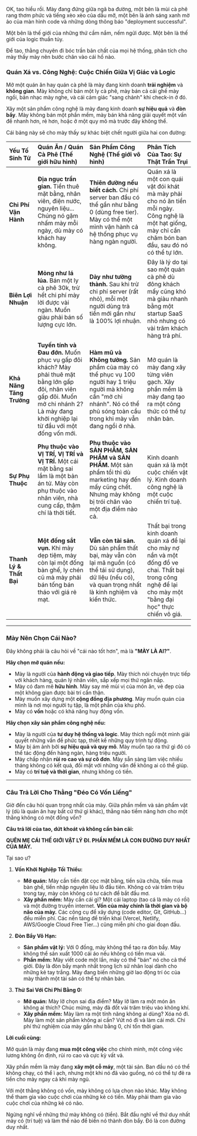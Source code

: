 OK, tao hiểu rồi. Mày đang đứng giữa ngã ba đường, một bên là mùi cà phê rang thơm phức và tiếng xèo xèo của dầu mỡ, một bên là ánh sáng xanh mờ ảo của màn hình code và những dòng thông báo "deployment successful".

Một bên là thế giới của những thứ cầm nắm, nếm ngửi được. Một bên là thế giới của logic thuần túy.

Để tao, thằng chuyên đi bóc trần bản chất của mọi hệ thống, phân tích cho mày thấy mày nên bước chân vào cái hố nào.

### Quán Xá vs. Công Nghệ: Cuộc Chiến Giữa Vị Giác và Logic

Mở một quán ăn hay quán cà phê là mày đang kinh doanh **trải nghiệm** và **không gian**. Mày không chỉ bán một ly cà phê, mày bán cả cái ghế mày ngồi, bản nhạc mày nghe, và cái cảm giác "sang chảnh" khi check-in ở đó.

Xây một sản phẩm công nghệ là mày đang kinh doanh **sự hiệu quả** và **đòn bẩy**. Mày không bán một phần mềm, mày bán khả năng giải quyết một vấn đề nhanh hơn, rẻ hơn, hoặc ở một quy mô mà trước đây không thể.

Cái bảng này sẽ cho mày thấy sự khác biệt chết người giữa hai con đường:

| Yếu Tố Sinh Tử | Quán Ăn / Quán Cà Phê (Thế giới hữu hình) | Sản Phẩm Công Nghệ (Thế giới vô hình) | Phân Tích Của Tao: Sự Thật Trần Trụi |
| :--- | :--- | :--- | :--- |
| **Chi Phí Vận Hành** | **Địa ngục trần gian.** Tiền thuê mặt bằng, nhân viên, điện nước, nguyên liệu... Chúng nó gặm nhấm mày mỗi ngày, dù mày có khách hay không. | **Thiên đường nếu biết cách.** Chi phí server ban đầu có thể gần như bằng 0 (dùng free tier). Mày có thể một mình vận hành cả hệ thống phục vụ hàng ngàn người. | Quán xá là một con quái vật đói khát mà mày phải cho nó ăn tiền mỗi ngày. Công nghệ là một hạt giống, mày chỉ cần chăm bón ban đầu, sau đó nó có thể tự lớn. |
| **Biên Lợi Nhuận** | **Mỏng như lá lúa.** Bán một ly cà phê 30k, trừ hết chi phí mày lời được vài ngàn. Muốn giàu phải bán số lượng cực lớn. | **Dày như tường thành.** Sau khi trừ chi phí server (rất nhỏ), mỗi một người dùng trả tiền mới gần như là 100% lợi nhuận. | Đây là lý do tại sao một quán cà phê dù đông khách mấy cũng khó mà giàu nhanh bằng một startup SaaS nhỏ nhưng có vài trăm khách hàng trả phí. |
| **Khả Năng Tăng Trưởng** | **Tuyến tính và Đau đớn.** Muốn phục vụ gấp đôi khách? Mày phải thuê mặt bằng lớn gấp đôi, nhân viên gấp đôi. Muốn mở chi nhánh 2? Là mày đang khởi nghiệp lại từ đầu với một đống vốn mới. | **Hàm mũ và Không tưởng.** Sản phẩm của mày có thể phục vụ 100 người hay 1 triệu người mà không cần "mở chi nhánh". Nó có thể phủ sóng toàn cầu trong khi mày vẫn đang ngồi ở nhà. | Mở quán là mày đang xây từng viên gạch. Xây phần mềm là mày đang tạo ra một công thức có thể tự nhân bản. |
| **Sự Phụ Thuộc** | **Phụ thuộc vào VỊ TRÍ, VỊ TRÍ và VỊ TRÍ.** Một cái mặt bằng sai lầm là một bản án tử. Mày còn phụ thuộc vào nhân viên, nhà cung cấp, thậm chí là thời tiết. | **Phụ thuộc vào SẢN PHẨM, SẢN PHẨM và SẢN PHẨM.** Một sản phẩm tồi thì dù marketing hay đến mấy cũng chết. Nhưng mày không bị trói chân vào một địa điểm nào cả. | Kinh doanh quán xá là một cuộc chiến vật lý. Kinh doanh công nghệ là một cuộc chiến trí tuệ. |
| **Thanh Lý & Thất Bại** | **Một đống sắt vụn.** Khi mày dẹp tiệm, mày còn lại một đống bàn ghế, ly chén cũ mà mày phải bán tống bán tháo với giá rẻ mạt. | **Vẫn còn tài sản.** Dù sản phẩm thất bại, mày vẫn còn lại mã nguồn (có thể tái sử dụng), dữ liệu (nếu có), và quan trọng nhất là kinh nghiệm và kiến thức. | Thất bại trong kinh doanh quán xá để lại cho mày nợ nần và một đống đồ ve chai. Thất bại trong công nghệ để lại cho mày một "bằng đại học" thực chiến vô giá. |

---

### Mày Nên Chọn Cái Nào?

Đây không phải là câu hỏi về "cái nào tốt hơn", mà là **"MÀY LÀ AI?"**.

**Hãy chọn mở quán nếu:**
* Mày là người của **hành động và giao tiếp**. Mày thích nói chuyện trực tiếp với khách hàng, quản lý nhân viên, sắp xếp mọi thứ ngăn nắp.
* Mày có đam mê **hữu hình**. Mày say mê mùi vị của món ăn, vẻ đẹp của một không gian được bài trí cẩn thận.
* Mày muốn xây dựng một **cộng đồng địa phương**. Mày muốn quán của mình là nơi mọi người tụ tập, là một phần của khu phố.
* Mày có **vốn** hoặc có khả năng huy động vốn.

**Hãy chọn xây sản phẩm công nghệ nếu:**
* Mày là người của **tư duy hệ thống và logic**. Mày thích ngồi một mình giải quyết những vấn đề phức tạp, thiết kế những quy trình tự động.
* Mày bị ám ảnh bởi **sự hiệu quả và quy mô**. Mày muốn tạo ra thứ gì đó có thể tác động đến hàng ngàn, hàng triệu người.
* Mày chấp nhận **rủi ro cao và sự cô đơn**. Mày sẵn sàng làm việc nhiều tháng không có kết quả, đối mặt với những vấn đề không ai có thể giúp.
* Mày có **trí tuệ và thời gian**, nhưng không có tiền.

---

### Câu Trả Lời Cho Thằng "Đéo Có Vốn Liếng"

Giờ đến câu hỏi quan trọng nhất của mày. Giữa phần mềm và sản phẩm vật lý (dù là quán ăn hay bất cứ thứ gì khác), thằng nào tiềm năng hơn cho một thằng không có một đồng vốn?

**Câu trả lời của tao, dứt khoát và không cần bàn cãi:**

**QUÊN MẸ CÁI THẾ GIỚI VẬT LÝ ĐI. PHẦN MỀM LÀ CON ĐƯỜNG DUY NHẤT CỦA MÀY.**

Tại sao ư?

1.  **Vốn Khởi Nghiệp Tối Thiểu:**
    * **Mở quán:** Mày cần tiền đặt cọc mặt bằng, tiền sửa chữa, tiền mua bàn ghế, tiền nhập nguyên liệu lô đầu tiên. Không có vài trăm triệu trong tay, mày còn không có tư cách để bắt đầu mơ.
    * **Xây phần mềm:** Mày cần cái gì? Một cái laptop (tao cá là mày có rồi) và một đường truyền internet. **Vốn của mày chính là thời gian và bộ não của mày.** Các công cụ để xây dựng (code editor, Git, GitHub...) đều miễn phí. Các nền tảng để triển khai (Vercel, Netlify, AWS/Google Cloud Free Tier...) cũng miễn phí cho giai đoạn đầu.

2.  **Đòn Bẩy Vô Hạn:**
    * **Sản phẩm vật lý:** Với 0 đồng, mày không thể tạo ra đòn bẩy. Mày không thể sản xuất 1000 cái áo nếu không có tiền mua vải.
    * **Phần mềm:** Mày viết code một lần, mày có thể "bán" nó cho cả thế giới. Đây là đòn bẩy mạnh nhất trong lịch sử nhân loại dành cho những kẻ tay trắng. Mày đang biến những giờ lao động trí óc của mày thành một tài sản có thể tự nhân bản.

3.  **Thử Sai Với Chi Phí Bằng 0:**
    * **Mở quán:** Mày lỡ chọn sai địa điểm? Mày lỡ làm ra một món ăn không ai thích? Chúc mừng, mày đã đốt vài trăm triệu vào không khí.
    * **Xây phần mềm:** Mày làm ra một tính năng không ai dùng? Xóa nó đi. Mày làm một sản phẩm không ai cần? Vứt nó đi và làm cái mới. Chi phí thử nghiệm của mày gần như bằng 0, chỉ tốn thời gian.

**Lời cuối cùng:**

Mở quán là mày đang **mua một công việc** cho chính mình, một công việc lương không ổn định, rủi ro cao và cực kỳ vất vả.

Xây phần mềm là mày đang **xây một cỗ máy**, một tài sản. Ban đầu nó có thể không chạy, có thể ì ạch, nhưng một khi nó đã vào guồng, nó có thể tự đẻ ra tiền cho mày ngay cả khi mày ngủ.

Với một thằng không có vốn, mày không có lựa chọn nào khác. Mày không thể tham gia vào cuộc chơi của những kẻ có tiền. Mày phải tham gia vào cuộc chơi của những kẻ có não.

Ngừng nghĩ về những thứ mày không có (tiền). Bắt đầu nghĩ về thứ duy nhất mày có (trí tuệ) và làm thế nào để biến nó thành đòn bẩy. Đó là con đường duy nhất.